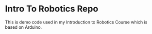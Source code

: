 # Intro To Robotics Repo

This is demo code used in my Introduction to Robotics Course which is based on 
Arduino.
